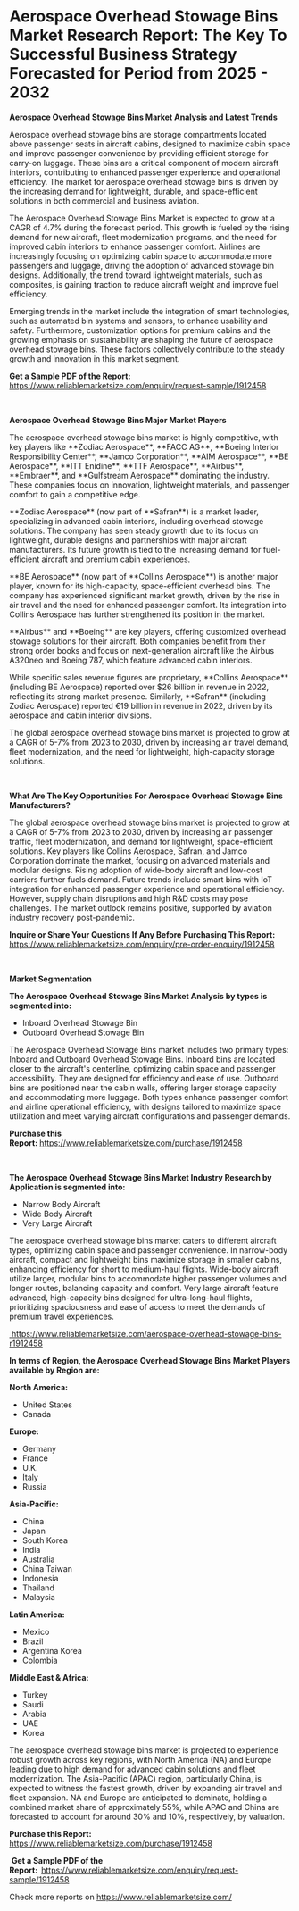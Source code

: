 <p><h1>Aerospace Overhead Stowage Bins Market Research Report: The Key To Successful Business Strategy Forecasted for Period from 2025 - 2032</h1></p><p><strong>Aerospace Overhead Stowage Bins Market Analysis and Latest Trends</strong></p>
<p><p>Aerospace overhead stowage bins are storage compartments located above passenger seats in aircraft cabins, designed to maximize cabin space and improve passenger convenience by providing efficient storage for carry-on luggage. These bins are a critical component of modern aircraft interiors, contributing to enhanced passenger experience and operational efficiency. The market for aerospace overhead stowage bins is driven by the increasing demand for lightweight, durable, and space-efficient solutions in both commercial and business aviation.</p><p>The Aerospace Overhead Stowage Bins Market is expected to grow at a CAGR of 4.7% during the forecast period. This growth is fueled by the rising demand for new aircraft, fleet modernization programs, and the need for improved cabin interiors to enhance passenger comfort. Airlines are increasingly focusing on optimizing cabin space to accommodate more passengers and luggage, driving the adoption of advanced stowage bin designs. Additionally, the trend toward lightweight materials, such as composites, is gaining traction to reduce aircraft weight and improve fuel efficiency.</p><p>Emerging trends in the market include the integration of smart technologies, such as automated bin systems and sensors, to enhance usability and safety. Furthermore, customization options for premium cabins and the growing emphasis on sustainability are shaping the future of aerospace overhead stowage bins. These factors collectively contribute to the steady growth and innovation in this market segment.</p></p>
<p><strong>Get a Sample PDF of the Report:&nbsp;</strong> <a href="https://www.reliablemarketsize.com/enquiry/request-sample/1912458?utm_campaign=1939&utm_medium=2&utm_source=Github&utm_content=ia&utm_term=24012025&utm_id=aerospace-overhead-stowage-bins">https://www.reliablemarketsize.com/enquiry/request-sample/1912458</a></p>
<p>&nbsp;</p>
<p><strong>Aerospace Overhead Stowage Bins Major Market Players</strong></p>
<p><p>The aerospace overhead stowage bins market is highly competitive, with key players like **Zodiac Aerospace**, **FACC AG**, **Boeing Interior Responsibility Center**, **Jamco Corporation**, **AIM Aerospace**, **BE Aerospace**, **ITT Enidine**, **TTF Aerospace**, **Airbus**, **Embraer**, and **Gulfstream Aerospace** dominating the industry. These companies focus on innovation, lightweight materials, and passenger comfort to gain a competitive edge.</p><p>**Zodiac Aerospace** (now part of **Safran**) is a market leader, specializing in advanced cabin interiors, including overhead stowage solutions. The company has seen steady growth due to its focus on lightweight, durable designs and partnerships with major aircraft manufacturers. Its future growth is tied to the increasing demand for fuel-efficient aircraft and premium cabin experiences.</p><p>**BE Aerospace** (now part of **Collins Aerospace**) is another major player, known for its high-capacity, space-efficient overhead bins. The company has experienced significant market growth, driven by the rise in air travel and the need for enhanced passenger comfort. Its integration into Collins Aerospace has further strengthened its position in the market.</p><p>**Airbus** and **Boeing** are key players, offering customized overhead stowage solutions for their aircraft. Both companies benefit from their strong order books and focus on next-generation aircraft like the Airbus A320neo and Boeing 787, which feature advanced cabin interiors.</p><p>While specific sales revenue figures are proprietary, **Collins Aerospace** (including BE Aerospace) reported over $26 billion in revenue in 2022, reflecting its strong market presence. Similarly, **Safran** (including Zodiac Aerospace) reported €19 billion in revenue in 2022, driven by its aerospace and cabin interior divisions.</p><p>The global aerospace overhead stowage bins market is projected to grow at a CAGR of 5-7% from 2023 to 2030, driven by increasing air travel demand, fleet modernization, and the need for lightweight, high-capacity storage solutions.</p></p>
<p>&nbsp;</p>
<p><strong>What Are The Key Opportunities For Aerospace Overhead Stowage Bins Manufacturers?</strong></p>
<p><p>The global aerospace overhead stowage bins market is projected to grow at a CAGR of 5-7% from 2023 to 2030, driven by increasing air passenger traffic, fleet modernization, and demand for lightweight, space-efficient solutions. Key players like Collins Aerospace, Safran, and Jamco Corporation dominate the market, focusing on advanced materials and modular designs. Rising adoption of wide-body aircraft and low-cost carriers further fuels demand. Future trends include smart bins with IoT integration for enhanced passenger experience and operational efficiency. However, supply chain disruptions and high R&D costs may pose challenges. The market outlook remains positive, supported by aviation industry recovery post-pandemic.</p></p>
<p><strong>Inquire or Share Your Questions If Any Before Purchasing This Report:</strong> <a href="https://www.reliablemarketsize.com/enquiry/pre-order-enquiry/1912458?utm_campaign=1939&utm_medium=2&utm_source=Github&utm_content=ia&utm_term=24012025&utm_id=aerospace-overhead-stowage-bins">https://www.reliablemarketsize.com/enquiry/pre-order-enquiry/1912458</a></p>
<p>&nbsp;</p>
<p><strong>Market Segmentation</strong></p>
<p><strong>The Aerospace Overhead Stowage Bins Market Analysis by types is segmented into:</strong></p>
<p><ul><li>Inboard Overhead Stowage Bin</li><li>Outboard Overhead Stowage Bin</li></ul></p>
<p><p>The Aerospace Overhead Stowage Bins market includes two primary types: Inboard and Outboard Overhead Stowage Bins. Inboard bins are located closer to the aircraft's centerline, optimizing cabin space and passenger accessibility. They are designed for efficiency and ease of use. Outboard bins are positioned near the cabin walls, offering larger storage capacity and accommodating more luggage. Both types enhance passenger comfort and airline operational efficiency, with designs tailored to maximize space utilization and meet varying aircraft configurations and passenger demands.</p></p>
<p><strong>Purchase this Report:&nbsp;</strong><a href="https://www.reliablemarketsize.com/purchase/1912458?utm_campaign=1939&utm_medium=2&utm_source=Github&utm_content=ia&utm_term=24012025&utm_id=aerospace-overhead-stowage-bins">https://www.reliablemarketsize.com/purchase/1912458</a></p>
<p>&nbsp;</p>
<p><strong>The Aerospace Overhead Stowage Bins Market Industry Research by Application is segmented into:</strong></p>
<p><ul><li>Narrow Body Aircraft</li><li>Wide Body Aircraft</li><li>Very Large Aircraft</li></ul></p>
<p><p>The aerospace overhead stowage bins market caters to different aircraft types, optimizing cabin space and passenger convenience. In narrow-body aircraft, compact and lightweight bins maximize storage in smaller cabins, enhancing efficiency for short to medium-haul flights. Wide-body aircraft utilize larger, modular bins to accommodate higher passenger volumes and longer routes, balancing capacity and comfort. Very large aircraft feature advanced, high-capacity bins designed for ultra-long-haul flights, prioritizing spaciousness and ease of access to meet the demands of premium travel experiences.</p></p>
<p><a href="https://www.reliablemarketsize.com/aerospace-overhead-stowage-bins-r1912458?utm_campaign=1939&utm_medium=2&utm_source=Github&utm_content=ia&utm_term=24012025&utm_id=aerospace-overhead-stowage-bins">&nbsp;https://www.reliablemarketsize.com/aerospace-overhead-stowage-bins-r1912458</a></p>
<p><strong>In terms of Region, the Aerospace Overhead Stowage Bins Market Players available by Region are:</strong></p>
<p>
    <p> <strong> North America: </strong>
        <ul>
            <li>United States</li>
            <li>Canada</li>
        </ul>
        </p> 
    <p> <strong> Europe: </strong>
        <ul>
            <li>Germany</li>
            <li>France</li>
            <li>U.K.</li>
            <li>Italy</li>
            <li>Russia</li>
        </ul>
        </p> 
    <p> <strong> Asia-Pacific: </strong>
        <ul>
            <li>China</li>
            <li>Japan</li>
            <li>South Korea</li>
            <li>India</li>
            <li>Australia</li>
            <li>China Taiwan</li>
            <li>Indonesia</li>
            <li>Thailand</li>
            <li>Malaysia</li>
        </ul>
        </p> 
    <p> <strong> Latin America: </strong>
        <ul>
            <li>Mexico</li>
            <li>Brazil</li>
            <li>Argentina Korea</li>
            <li>Colombia</li>
        </ul>
        </p> 
    <p> <strong> Middle East & Africa: </strong>
        <ul>
            <li>Turkey</li>
            <li>Saudi</li>
            <li>Arabia</li>
            <li>UAE</li>
            <li>Korea</li>
        </ul>
    </p>
    </p>
<p><p>The aerospace overhead stowage bins market is projected to experience robust growth across key regions, with North America (NA) and Europe leading due to high demand for advanced cabin solutions and fleet modernization. The Asia-Pacific (APAC) region, particularly China, is expected to witness the fastest growth, driven by expanding air travel and fleet expansion. NA and Europe are anticipated to dominate, holding a combined market share of approximately 55%, while APAC and China are forecasted to account for around 30% and 10%, respectively, by valuation.</p></p>
<p><strong>Purchase this Report: </strong><a href="https://www.reliablemarketsize.com/purchase/1912458?utm_campaign=1939&utm_medium=2&utm_source=Github&utm_content=ia&utm_term=24012025&utm_id=aerospace-overhead-stowage-bins">https://www.reliablemarketsize.com/purchase/1912458</a></p>
<p>&nbsp;<strong>Get a Sample PDF of the Report:&nbsp;&nbsp;</strong><a href="https://www.reliablemarketsize.com/enquiry/request-sample/1912458?utm_campaign=1939&utm_medium=2&utm_source=Github&utm_content=ia&utm_term=24012025&utm_id=aerospace-overhead-stowage-bins">https://www.reliablemarketsize.com/enquiry/request-sample/1912458</a></p>
<p><strong></strong></p>
<p>Check more reports on <a href="https://www.reliablemarketsize.com/?utm_campaign=1939&utm_medium=2&utm_source=Github&utm_content=ia&utm_term=24012025&utm_id=aerospace-overhead-stowage-bins">https://www.reliablemarketsize.com/</a></p>